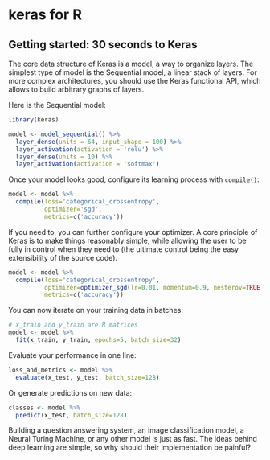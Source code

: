 keras for R
================

Getting started: 30 seconds to Keras
------------------------------------

The core data structure of Keras is a model, a way to organize layers. The simplest type of model is the Sequential model, a linear stack of layers. For more complex architectures, you should use the Keras functional API, which allows to build arbitrary graphs of layers.

Here is the Sequential model:

``` r
library(keras)

model <- model_sequential() %>% 
  layer_dense(units = 64, input_shape = 100) %>% 
  layer_activation(activation = 'relu') %>% 
  layer_dense(units = 10) %>% 
  layer_activation(activation = 'softmax')
```

Once your model looks good, configure its learning process with `compile()`:

``` r
model <- model %>% 
  compile(loss='categorical_crossentropy',
          optimizer='sgd',
          metrics=c('accuracy'))
```

If you need to, you can further configure your optimizer. A core principle of Keras is to make things reasonably simple, while allowing the user to be fully in control when they need to (the ultimate control being the easy extensibility of the source code).

``` r
model <- model %>% 
  compile(loss='categorical_crossentropy',
          optimizer=optimizer_sgd(lr=0.01, momentum=0.9, nesterov=TRUE),
          metrics=c('accuracy'))
```

You can now iterate on your training data in batches:

``` r
# x_train and y_train are R matrices
model <- model %>% 
  fit(x_train, y_train, epochs=5, batch_size=32)
```

Evaluate your performance in one line:

``` r
loss_and_metrics <- model %>%  
  evaluate(x_test, y_test, batch_size=128)
```

Or generate predictions on new data:

``` r
classes <- model %>% 
  predict(x_test, batch_size=128)
```

Building a question answering system, an image classification model, a Neural Turing Machine, or any other model is just as fast. The ideas behind deep learning are simple, so why should their implementation be painful?
